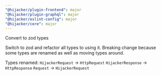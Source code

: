 ```yaml
---
"@hijacker/plugin-frontend": major
"@hijacker/plugin-graphql": major
"@hijacker/eslint-config": major
"@hijacker/core": major
---
```


Convert to zod types

Switch to zod and refactor all types to using it. Breaking change because some types are renamed as well as moving types around.

Types renamed:
`HijackerRequest` -> `HttpRequest`
`HijackerResponse` -> `HttpResponse`
`Request` -> `HijackerRequest`
